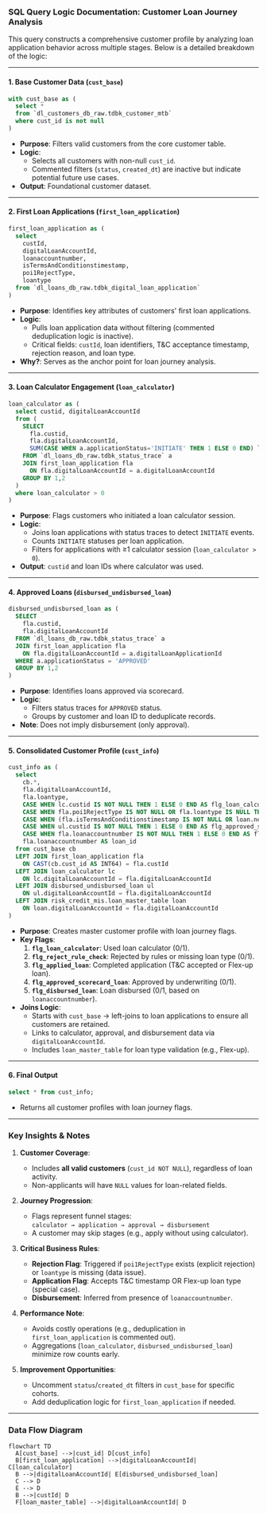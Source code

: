 ### SQL Query Logic Documentation: Customer Loan Journey Analysis

This query constructs a comprehensive customer profile by analyzing loan application behavior across multiple stages. Below is a detailed breakdown of the logic:

---

#### **1. Base Customer Data (`cust_base`)**  
```sql
with cust_base as (
  select * 
  from `dl_customers_db_raw.tdbk_customer_mtb`
  where cust_id is not null
)
```
- **Purpose**: Filters valid customers from the core customer table.
- **Logic**:
  - Selects all customers with non-null `cust_id`.
  - Commented filters (`status`, `created_dt`) are inactive but indicate potential future use cases.
- **Output**: Foundational customer dataset.

---

#### **2. First Loan Applications (`first_loan_application`)**  
```sql
first_loan_application as (
  select 
    custId,
    digitalLoanAccountId,
    loanaccountnumber,
    isTermsAndConditionstimestamp,
    poi1RejectType,
    loantype 
  from `dl_loans_db_raw.tdbk_digital_loan_application`
)
```
- **Purpose**: Identifies key attributes of customers' first loan applications.
- **Logic**:
  - Pulls loan application data without filtering (commented deduplication logic is inactive).
  - Critical fields: `custId`, loan identifiers, T&C acceptance timestamp, rejection reason, and loan type.
- **Why?**: Serves as the anchor point for loan journey analysis.

---

#### **3. Loan Calculator Engagement (`loan_calculator`)**  
```sql
loan_calculator as (
  select custid, digitalLoanAccountId
  from (
    SELECT 
      fla.custid,
      fla.digitalLoanAccountId,
      SUM(CASE WHEN a.applicationStatus='INITIATE' THEN 1 ELSE 0 END) loan_calculator
    FROM `dl_loans_db_raw.tdbk_status_trace` a
    JOIN first_loan_application fla
      ON fla.digitalLoanAccountId = a.digitalLoanAccountId
    GROUP BY 1,2
  )
  where loan_calculator > 0
)
```
- **Purpose**: Flags customers who initiated a loan calculator session.
- **Logic**:
  - Joins loan applications with status traces to detect `INITIATE` events.
  - Counts `INITIATE` statuses per loan application.
  - Filters for applications with ≥1 calculator session (`loan_calculator > 0`).
- **Output**: `custid` and loan IDs where calculator was used.

---

#### **4. Approved Loans (`disbursed_undisbursed_loan`)**  
```sql
disbursed_undisbursed_loan as (
  SELECT 
    fla.custid,
    fla.digitalLoanAccountId
  FROM `dl_loans_db_raw.tdbk_status_trace` a
  JOIN first_loan_application fla
    ON fla.digitalLoanAccountId = a.digitalLoanApplicationId
  WHERE a.applicationStatus = 'APPROVED'
  GROUP BY 1,2
)
```
- **Purpose**: Identifies loans approved via scorecard.
- **Logic**:
  - Filters status traces for `APPROVED` status.
  - Groups by customer and loan ID to deduplicate records.
- **Note**: Does not imply disbursement (only approval).

---

#### **5. Consolidated Customer Profile (`cust_info`)**  
```sql
cust_info as (
  select 
    cb.*,
    fla.digitalLoanAccountId,
    fla.loantype,
    CASE WHEN lc.custid IS NOT NULL THEN 1 ELSE 0 END AS flg_loan_calculator,
    CASE WHEN fla.poi1RejectType IS NOT NULL OR fla.loantype IS NULL THEN 1 ELSE 0 END AS flg_reject_rule_check,
    CASE WHEN (fla.isTermsAndConditionstimestamp IS NOT NULL OR loan.new_loan_type ='Flex-up') THEN 1 ELSE 0 END AS flg_applied_loan,
    CASE WHEN ul.custid IS NOT NULL THEN 1 ELSE 0 END AS flg_approved_scorecard_loan,
    CASE WHEN fla.loanaccountnumber IS NOT NULL THEN 1 ELSE 0 END AS flg_disbursed_loan,
    fla.loanaccountnumber AS loan_id
  from cust_base cb
  LEFT JOIN first_loan_application fla
    ON CAST(cb.cust_id AS INT64) = fla.custId
  LEFT JOIN loan_calculator lc
    ON lc.digitalLoanAccountId = fla.digitalLoanAccountId
  LEFT JOIN disbursed_undisbursed_loan ul
    ON ul.digitalLoanAccountId = fla.digitalLoanAccountId
  LEFT JOIN risk_credit_mis.loan_master_table loan 
    ON loan.digitalLoanAccountId = fla.digitalLoanAccountId
)
```
- **Purpose**: Creates master customer profile with loan journey flags.
- **Key Flags**:
  1. **`flg_loan_calculator`**: Used loan calculator (0/1).
  2. **`flg_reject_rule_check`**: Rejected by rules or missing loan type (0/1).
  3. **`flg_applied_loan`**: Completed application (T&C accepted or Flex-up loan).
  4. **`flg_approved_scorecard_loan`**: Approved by underwriting (0/1).
  5. **`flg_disbursed_loan`**: Loan disbursed (0/1, based on `loanaccountnumber`).
- **Joins Logic**:
  - Starts with `cust_base` → left-joins to loan applications to ensure all customers are retained.
  - Links to calculator, approval, and disbursement data via `digitalLoanAccountId`.
  - Includes `loan_master_table` for loan type validation (e.g., Flex-up).

---

#### **6. Final Output**  
```sql
select * from cust_info;
```
- Returns all customer profiles with loan journey flags.

---

### **Key Insights & Notes**
1. **Customer Coverage**:
   - Includes **all valid customers** (`cust_id NOT NULL`), regardless of loan activity.
   - Non-applicants will have `NULL` values for loan-related fields.

2. **Journey Progression**:
   - Flags represent funnel stages:  
     `calculator → application → approval → disbursement`
   - A customer may skip stages (e.g., apply without using calculator).

3. **Critical Business Rules**:
   - **Rejection Flag**: Triggered if `poi1RejectType` exists (explicit rejection) or `loantype` is missing (data issue).
   - **Application Flag**: Accepts T&C timestamp OR Flex-up loan type (special case).
   - **Disbursement**: Inferred from presence of `loanaccountnumber`.

4. **Performance Note**:
   - Avoids costly operations (e.g., deduplication in `first_loan_application` is commented out).
   - Aggregations (`loan_calculator`, `disbursed_undisbursed_loan`) minimize row counts early.

5. **Improvement Opportunities**:
   - Uncomment `status`/`created_dt` filters in `cust_base` for specific cohorts.
   - Add deduplication logic for `first_loan_application` if needed.

---

### **Data Flow Diagram**
```mermaid
flowchart TD
  A[cust_base] -->|cust_id| D[cust_info]
  B[first_loan_application] -->|digitalLoanAccountId| C[loan_calculator]
  B -->|digitalLoanAccountId| E[disbursed_undisbursed_loan]
  C --> D
  E --> D
  B -->|custId| D
  F[loan_master_table] -->|digitalLoanAccountId| D
```